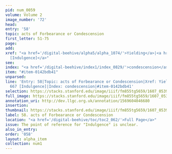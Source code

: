 ```yaml
---
pid: num_0059
volume: Volume 2
image_number: '72'
head:
entry: '58'
topic: acts of Forbearance or Condescension
first_letter: 51-75
page:
add:
xref: "<a href='/digital-beehive/alpha5/alpha_1074/'>Yielding</a>|<a href='/digital-beehive/num3/num_0924/'>667
  [Indulgence]</a>"
see:
index: "<a href='/digital-beehive/index1/index_0829/'>condescension</a>"
item: "#item-0142bdb41"
unparsed:
line: 'Entry: 58|Topic: acts of Forbearance or Condescension|Xref: Yielding|Xref:
  667 [Indulgence]|Index: condescension|#item-0142bdb41'
selection: https://stacks.stanford.edu/image/iiif/fm855tg5659/1607_0539/826,3391,2932,639/full/0/default.jpg
full_image: https://stacks.stanford.edu/image/iiif/fm855tg5659/1607_0539/full/full/0/default.jpg
annotation_uri: http://dev.llgc.org.uk/annotation/1569604046680
insertion:
thumbnail: https://stacks.stanford.edu/image/iiif/fm855tg5659/1607_0539/826,3391,600,180/250,/0/default.jpg
label: 58. acts of Forbearance or Condescension
location: "<a href='/digital-beehive/toc/toc2_062/'>Full Page</a>"
issue: The point of reference for "Indulgence" is unclear.
also_in_entry:
order: '058'
layout: alpha_item
collection: num1
---
```


